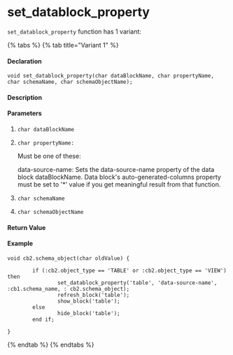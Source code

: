# set\_datablock\_property

`set_datablock_property` function has 1 variant:

{% tabs %}
{% tab title="Variant 1" %}
#### Declaration

```text
void set_datablock_property(char dataBlockName, char propertyName, char schemaName, char schemaObjectName);
```

#### Description <a id="description"></a>

#### Parameters <a id="parameters"></a>

1. `char dataBlockName`
2. `char propertyName:` 

   Must be one of these:

   data-source-name: Sets the data-source-name property of the data block dataBlockName. Data block's auto-generated-columns property must be set to '\*' value if you get meaningful result from that function.

3. `char schemaName`
4. `char schemaObjectName`

#### Return Value

#### Example

```text
void cb2.schema_object(char oldValue) {
 
        if (:cb2.object_type == 'TABLE' or :cb2.object_type == 'VIEW') then
                set_datablock_property('table', 'data-source-name', :cb1.schema_name, : cb2.schema_object);
                refresh_block('table');
                show_block('table');
        else
                hide_block('table');
        end if;
 
}
```
{% endtab %}
{% endtabs %}

